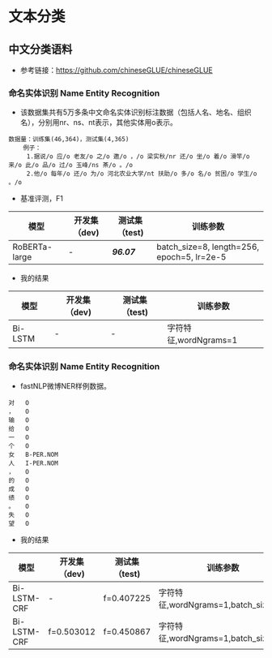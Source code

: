 # 文本分类

## 中文分类语料

- 参考链接：<https://github.com/chineseGLUE/chineseGLUE>

### 命名实体识别 Name Entity Recognition

- 该数据集共有5万多条中文命名实体识别标注数据（包括人名、地名、组织名），分别用nr、ns、nt表示，其他实体用o表示。

~~~
数据量：训练集(46,364)，测试集(4,365)
    例子： 
     1.据说/o 应/o 老友/o 之/o 邀/o ，/o 梁实秋/nr 还/o 坐/o 着/o 滑竿/o 来/o 此/o 品/o 过/o 玉峰/ns 茶/o 。/o
     2.他/o 每年/o 还/o 为/o 河北农业大学/nt 扶助/o 多/o 名/o 贫困/o 学生/o 。/o
~~~

- 基准评测，F1

| 模型                  | 开发集（dev) | 测试集（test) | 训练参数                           |
| --------------------- | ------------ | ------------- | ---------------------------------- |
| RoBERTa-large | - | ***96.07*** | batch_size=8, length=256, epoch=5, lr=2e-5 |

- 我的结果

| 模型                  | 开发集（dev) | 测试集（test) | 训练参数                           |
| --------------------- | ------------ | ------------- | ---------------------------------- |
| Bi-LSTM | - | - | 字符特征,wordNgrams=1 |

### 命名实体识别 Name Entity Recognition

- fastNLP微博NER样例数据。

~~~
对	O
，	O
输	O
给	O
一	O
个	O
女	B-PER.NOM
人	I-PER.NOM
，	O
的	O
成	O
绩	O
。	O
失	O
望	O
~~~

- 我的结果

| 模型                  | 开发集（dev) | 测试集（test) | 训练参数                           |
| --------------------- | ------------ | ------------- | ---------------------------------- |
| Bi-LSTM-CRF | - | f=0.407225 | 字符特征,wordNgrams=1,batch_size=32 |
| Bi-LSTM-CRF | f=0.503012 | f=0.450867 | 字符特征,wordNgrams=1,batch_size=8 |
